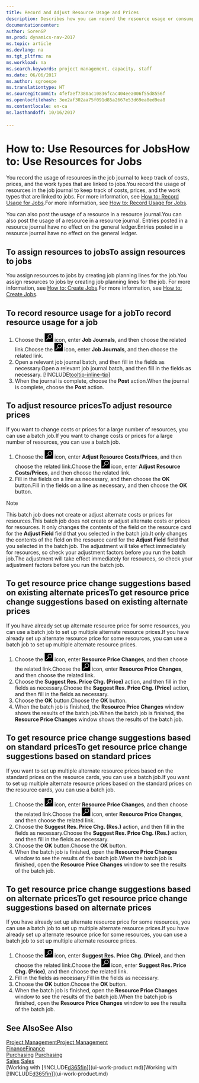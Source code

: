```yaml
---
title: Record and Adjust Resource Usage and Prices
description: Describes how you can record the resource usage or consumption associated with a job, to keep track and manage costs, prices, and work types.
documentationcenter: 
author: SorenGP
ms.prod: dynamics-nav-2017
ms.topic: article
ms.devlang: na
ms.tgt_pltfrm: na
ms.workload: na
ms.search.keywords: project management, capacity, staff
ms.date: 06/06/2017
ms.author: sgroespe
ms.translationtype: HT
ms.sourcegitcommit: 4fefaef7380ac10836fcac404eea006f55d8556f
ms.openlocfilehash: 3ee2af302aa75f091d85a2667e53d69ea8ed9ea8
ms.contentlocale: en-ca
ms.lasthandoff: 10/16/2017

---
```

# <a name="how-to-use-resources-for-jobs"></a><span data-ttu-id="e6bb7-103">How to: Use Resources for Jobs</span><span class="sxs-lookup"><span data-stu-id="e6bb7-103">How to: Use Resources for Jobs</span></span>
<span data-ttu-id="e6bb7-104">You record the usage of resources in the job journal to keep track of costs, prices, and the work types that are linked to jobs.</span><span class="sxs-lookup"><span data-stu-id="e6bb7-104">You record the usage of resources in the job journal to keep track of costs, prices, and the work types that are linked to jobs.</span></span> <span data-ttu-id="e6bb7-105">For more information, see [How to: Record Usage for Jobs](projects-how-record-job-usage.md).</span><span class="sxs-lookup"><span data-stu-id="e6bb7-105">For more information, see [How to: Record Usage for Jobs](projects-how-record-job-usage.md).</span></span>

<span data-ttu-id="e6bb7-106">You can also post the usage of a resource in a resource journal.</span><span class="sxs-lookup"><span data-stu-id="e6bb7-106">You can also post the usage of a resource in a resource journal.</span></span> <span data-ttu-id="e6bb7-107">Entries posted in a resource journal have no effect on the general ledger.</span><span class="sxs-lookup"><span data-stu-id="e6bb7-107">Entries posted in a resource journal have no effect on the general ledger.</span></span>

## <a name="to-assign-resources-to-jobs"></a><span data-ttu-id="e6bb7-108">To assign resources to jobs</span><span class="sxs-lookup"><span data-stu-id="e6bb7-108">To assign resources to jobs</span></span>
<span data-ttu-id="e6bb7-109">You assign resources to jobs by creating job planning lines for the job.</span><span class="sxs-lookup"><span data-stu-id="e6bb7-109">You assign resources to jobs by creating job planning lines for the job.</span></span> <span data-ttu-id="e6bb7-110">For more information, see [How to: Create Jobs](projects-how-create-jobs.md).</span><span class="sxs-lookup"><span data-stu-id="e6bb7-110">For more information, see [How to: Create Jobs](projects-how-create-jobs.md).</span></span>

## <a name="to-record-resource-usage-for-a-job"></a><span data-ttu-id="e6bb7-111">To record resource usage for a job</span><span class="sxs-lookup"><span data-stu-id="e6bb7-111">To record resource usage for a job</span></span>
1. <span data-ttu-id="e6bb7-112">Choose the ![Search for Page or Report](media/ui-search/search_small.png "Search for Page or Report icon") icon, enter **Job Journals**, and then choose the related link.</span><span class="sxs-lookup"><span data-stu-id="e6bb7-112">Choose the ![Search for Page or Report](media/ui-search/search_small.png "Search for Page or Report icon") icon, enter **Job Journals**, and then choose the related link.</span></span>
2. <span data-ttu-id="e6bb7-113">Open a relevant job journal batch, and then fill in the fields as necessary.</span><span class="sxs-lookup"><span data-stu-id="e6bb7-113">Open a relevant job journal batch, and then fill in the fields as necessary.</span></span> [!INCLUDE[tooltip-inline-tip](includes/tooltip-inline-tip_md.md)]
3. <span data-ttu-id="e6bb7-114">When the journal is complete, choose the **Post** action.</span><span class="sxs-lookup"><span data-stu-id="e6bb7-114">When the journal is complete, choose the **Post** action.</span></span>

## <a name="to-adjust-resource-prices"></a><span data-ttu-id="e6bb7-115">To adjust resource prices</span><span class="sxs-lookup"><span data-stu-id="e6bb7-115">To adjust resource prices</span></span>
<span data-ttu-id="e6bb7-116">If you want to change costs or prices for a large number of resources, you can use a batch job.</span><span class="sxs-lookup"><span data-stu-id="e6bb7-116">If you want to change costs or prices for a large number of resources, you can use a batch job.</span></span>  

1. <span data-ttu-id="e6bb7-117">Choose the ![Search for Page or Report](media/ui-search/search_small.png "Search for Page or Report icon") icon, enter **Adjust Resource Costs/Prices**, and then choose the related link.</span><span class="sxs-lookup"><span data-stu-id="e6bb7-117">Choose the ![Search for Page or Report](media/ui-search/search_small.png "Search for Page or Report icon") icon, enter **Adjust Resource Costs/Prices**, and then choose the related link.</span></span>
2. <span data-ttu-id="e6bb7-118">Fill in the fields on a line as necessary, and then choose the **OK** button.</span><span class="sxs-lookup"><span data-stu-id="e6bb7-118">Fill in the fields on a line as necessary, and then choose the **OK** button.</span></span>

> [!NOTE]  
>   <span data-ttu-id="e6bb7-119">This batch job does not create or adjust alternate costs or prices for resources.</span><span class="sxs-lookup"><span data-stu-id="e6bb7-119">This batch job does not create or adjust alternate costs or prices for resources.</span></span> <span data-ttu-id="e6bb7-120">It only changes the contents of the field on the resource card for the **Adjust Field** field that you selected in the batch job.</span><span class="sxs-lookup"><span data-stu-id="e6bb7-120">It only changes the contents of the field on the resource card for the **Adjust Field** field that you selected in the batch job.</span></span> <span data-ttu-id="e6bb7-121">The adjustment will take effect immediately for resources, so check your adjustment factors before you run the batch job.</span><span class="sxs-lookup"><span data-stu-id="e6bb7-121">The adjustment will take effect immediately for resources, so check your adjustment factors before you run the batch job.</span></span>

## <a name="to-get-resource-price-change-suggestions-based-on-existing-alternate-prices"></a><span data-ttu-id="e6bb7-122">To get resource price change suggestions based on existing alternate prices</span><span class="sxs-lookup"><span data-stu-id="e6bb7-122">To get resource price change suggestions based on existing alternate prices</span></span>
<span data-ttu-id="e6bb7-123">If you have already set up alternate resource price for some resources, you can use a batch job to set up multiple alternate resource prices.</span><span class="sxs-lookup"><span data-stu-id="e6bb7-123">If you have already set up alternate resource price for some resources, you can use a batch job to set up multiple alternate resource prices.</span></span>

1. <span data-ttu-id="e6bb7-124">Choose the ![Search for Page or Report](media/ui-search/search_small.png "Search for Page or Report icon") icon, enter **Resource Price Changes**, and then choose the related link.</span><span class="sxs-lookup"><span data-stu-id="e6bb7-124">Choose the ![Search for Page or Report](media/ui-search/search_small.png "Search for Page or Report icon") icon, enter **Resource Price Changes**, and then choose the related link.</span></span>
2. <span data-ttu-id="e6bb7-125">Choose the **Suggest Res. Price Chg. (Price)** action, and then fill in the fields as necessary.</span><span class="sxs-lookup"><span data-stu-id="e6bb7-125">Choose the **Suggest Res. Price Chg. (Price)** action, and then fill in the fields as necessary.</span></span>
3. <span data-ttu-id="e6bb7-126">Choose the **OK** button.</span><span class="sxs-lookup"><span data-stu-id="e6bb7-126">Choose the **OK** button.</span></span>  
4. <span data-ttu-id="e6bb7-127">When the batch job is finished, the **Resource Price Changes** window shows the results of the batch job.</span><span class="sxs-lookup"><span data-stu-id="e6bb7-127">When the batch job is finished, the **Resource Price Changes** window shows the results of the batch job.</span></span>

## <a name="to-get-resource-price-change-suggestions-based-on-standard-prices"></a><span data-ttu-id="e6bb7-128">To get resource price change suggestions based on standard prices</span><span class="sxs-lookup"><span data-stu-id="e6bb7-128">To get resource price change suggestions based on standard prices</span></span>
<span data-ttu-id="e6bb7-129">If you want to set up multiple alternate resource prices based on the standard prices on the resource cards, you can use a batch job.</span><span class="sxs-lookup"><span data-stu-id="e6bb7-129">If you want to set up multiple alternate resource prices based on the standard prices on the resource cards, you can use a batch job.</span></span>  

1. <span data-ttu-id="e6bb7-130">Choose the ![Search for Page or Report](media/ui-search/search_small.png "Search for Page or Report icon") icon, enter **Resource Price Changes**, and then choose the related link.</span><span class="sxs-lookup"><span data-stu-id="e6bb7-130">Choose the ![Search for Page or Report](media/ui-search/search_small.png "Search for Page or Report icon") icon, enter **Resource Price Changes**, and then choose the related link.</span></span>
2. <span data-ttu-id="e6bb7-131">Choose the **Suggest Res. Price Chg. (Res.)** action, and then fill in the fields as necessary.</span><span class="sxs-lookup"><span data-stu-id="e6bb7-131">Choose the **Suggest Res. Price Chg. (Res.)** action, and then fill in the fields as necessary.</span></span>  
3. <span data-ttu-id="e6bb7-132">Choose the **OK** button.</span><span class="sxs-lookup"><span data-stu-id="e6bb7-132">Choose the **OK** button.</span></span>  
4. <span data-ttu-id="e6bb7-133">When the batch job is finished, open the **Resource Price Changes** window to see the results of the batch job.</span><span class="sxs-lookup"><span data-stu-id="e6bb7-133">When the batch job is finished, open the **Resource Price Changes** window to see the results of the batch job.</span></span>

## <a name="to-get-resource-price-change-suggestions-based-on-alternate-prices"></a><span data-ttu-id="e6bb7-134">To get resource price change suggestions based on alternate prices</span><span class="sxs-lookup"><span data-stu-id="e6bb7-134">To get resource price change suggestions based on alternate prices</span></span>
<span data-ttu-id="e6bb7-135">If you have already set up alternate resource price for some resources, you can use a batch job to set up multiple alternate resource prices.</span><span class="sxs-lookup"><span data-stu-id="e6bb7-135">If you have already set up alternate resource price for some resources, you can use a batch job to set up multiple alternate resource prices.</span></span>

1. <span data-ttu-id="e6bb7-136">Choose the ![Search for Page or Report](media/ui-search/search_small.png "Search for Page or Report icon") icon, enter **Suggest Res. Price Chg. (Price)**, and then choose the related link.</span><span class="sxs-lookup"><span data-stu-id="e6bb7-136">Choose the ![Search for Page or Report](media/ui-search/search_small.png "Search for Page or Report icon") icon, enter **Suggest Res. Price Chg. (Price)**, and then choose the related link.</span></span>  
2. <span data-ttu-id="e6bb7-137">Fill in the fields as necessary.</span><span class="sxs-lookup"><span data-stu-id="e6bb7-137">Fill in the fields as necessary.</span></span>
3. <span data-ttu-id="e6bb7-138">Choose the **OK** button.</span><span class="sxs-lookup"><span data-stu-id="e6bb7-138">Choose the **OK** button.</span></span>  
4. <span data-ttu-id="e6bb7-139">When the batch job is finished, open the **Resource Price Changes** window to see the results of the batch job.</span><span class="sxs-lookup"><span data-stu-id="e6bb7-139">When the batch job is finished, open the **Resource Price Changes** window to see the results of the batch job.</span></span>

## <a name="see-also"></a><span data-ttu-id="e6bb7-140">See Also</span><span class="sxs-lookup"><span data-stu-id="e6bb7-140">See Also</span></span>
[<span data-ttu-id="e6bb7-141">Project Management</span><span class="sxs-lookup"><span data-stu-id="e6bb7-141">Project Management</span></span>](projects-manage-projects.md)  
[<span data-ttu-id="e6bb7-142">Finance</span><span class="sxs-lookup"><span data-stu-id="e6bb7-142">Finance</span></span>](finance.md)  
<span data-ttu-id="e6bb7-143">[Purchasing](purchasing-manage-purchasing.md)       </span><span class="sxs-lookup"><span data-stu-id="e6bb7-143">[Purchasing](purchasing-manage-purchasing.md)       </span></span>  
<span data-ttu-id="e6bb7-144">[Sales](sales-manage-sales.md)   </span><span class="sxs-lookup"><span data-stu-id="e6bb7-144">[Sales](sales-manage-sales.md)   </span></span>  
<span data-ttu-id="e6bb7-145">[Working with [!INCLUDE[d365fin](includes/d365fin_md.md)]](ui-work-product.md)</span><span class="sxs-lookup"><span data-stu-id="e6bb7-145">[Working with [!INCLUDE[d365fin](includes/d365fin_md.md)]](ui-work-product.md)</span></span>  


